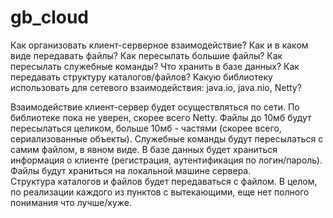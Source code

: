 # gb_cloud

Как организовать клиент-серверное взаимодействие?
Как и в каком виде передавать файлы?
Как пересылать большие файлы?
Как пересылать служебные команды?
Что хранить в базе данных?
Как передавать структуру каталогов/файлов?
Какую библиотеку использовать для сетевого взаимодействия: java.io, java.nio, Netty?



Взаимодействие клиент-сервер будет осуществляться по сети.
По библиотеке пока не уверен, скорее всего Netty.
Файлы до 10мб будут пересылаться целиком, больше 10мб - частями (скорее всего, сериализованные объекты). 
Служебные команды будут пересылаться с самим файлом, в явном виде.
В базе данных будет храниться информация о клиенте (регистрация, аутентификация по логин/пароль).
Файлы будут храниться на локальной машине сервера.  
Структура каталогов и файлов будет передаваться с файлом.
В целом, по реализации каждого из пунктов с вытекающими, еще нет полного понимания что лучше/хуже.
